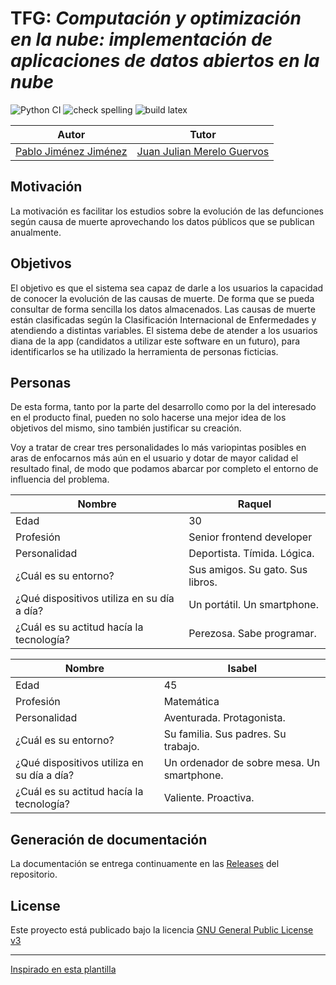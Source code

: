 # TFG: *Computación y optimización en la nube: implementación de aplicaciones de datos abiertos en la nube*

![Python CI](https://github.com/pablojjimenez/TFG/actions/workflows/python_ci.yaml/badge.svg)
![check spelling](https://github.com/pablojjimenez/TFG/actions/workflows/check-spelling.yaml/badge.svg)
![build latex](https://github.com/pablojjimenez/TFG/actions/workflows/build-latex.yaml/badge.svg)

| Autor | Tutor |
|:---:|:---:|
| [Pablo Jiménez Jiménez](https://github.com/pablojj1808) | [Juan Julian Merelo Guervos](https://github.com/JJ) |

## Motivación
La motivación es facilitar los estudios sobre la evolución de las defunciones según causa de muerte aprovechando los datos públicos que se publican anualmente.

## Objetivos
El objetivo es que el sistema sea capaz de darle a los usuarios la capacidad de conocer la evolución de las causas de muerte. De forma que se pueda consultar de forma sencilla los datos almacenados. Las causas de muerte están clasificadas según la Clasificación Internacional de Enfermedades y atendiendo a distintas variables. El sistema debe de atender a los usuarios diana de la app (candidatos a utilizar este software en un futuro), para identificarlos se ha utilizado la herramienta de personas ficticias.

## Personas
De esta forma, tanto por la parte del desarrollo como por la del interesado en el producto final, pueden no solo hacerse una mejor idea de los objetivos del mismo, sino también justificar su creación.

Voy a tratar de crear tres personalidades lo más variopintas posibles en aras de enfocarnos más aún en el usuario y dotar de mayor calidad el resultado final, de modo que podamos abarcar por completo el entorno de influencia del problema.


| Nombre | Raquel |
| --- | --- |
| Edad | 30 |
| Profesión | Senior frontend developer |
| Personalidad | Deportista. Tímida.  Lógica. |
| ¿Cuál es su entorno? | Sus amigos. Su gato. Sus libros. |
| ¿Qué dispositivos utiliza en su día a día? | Un portátil. Un smartphone. |
| ¿Cuál es su actitud hacía la tecnología? | Perezosa.  Sabe programar. |

| Nombre | Isabel                                                                     |
| --- |-------------------------------------------------------------------------------|
| Edad | 45                                                                           |
| Profesión | Matemática                                                             |
| Personalidad | Aventurada. Protagonista.                                            |
| ¿Cuál es su entorno? | Su familia. Sus padres.  Su trabajo.                         |
| ¿Qué dispositivos utiliza en su día a día? | Un ordenador de sobre mesa. Un smartphone.  |
| ¿Cuál es su actitud hacía la tecnología? | Valiente. Proactiva.                                                           |

## Generación de documentación
La documentación se entrega continuamente en las [Releases](https://github.com/pablojjimenez/TFG/releases/tag/0.0.1) del repositorio.

## License
Este proyecto está publicado bajo la licencia [GNU General Public License v3](https://opensource.org/licenses/GPL-3.0)

------
[Inspirado en esta plantilla](https://github.com/JJ/plantilla-TFG-ETSIIT)
